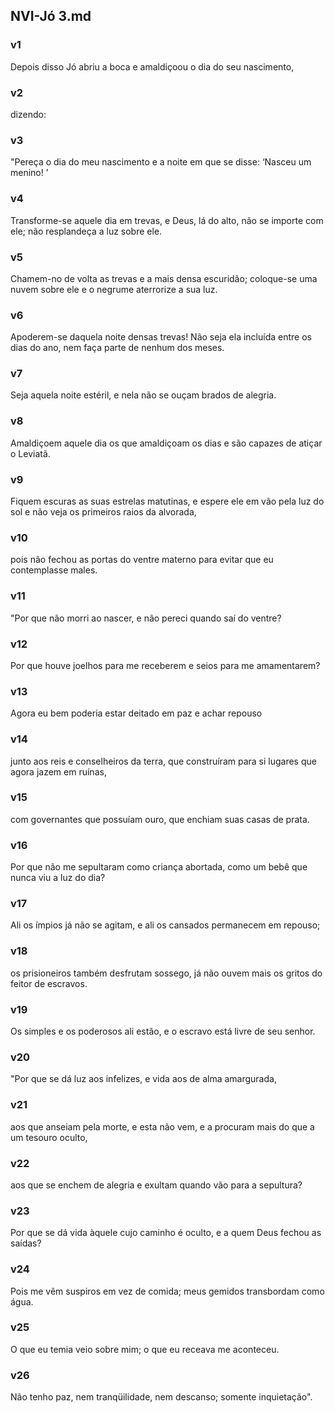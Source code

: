 ## NVI-Jó 3.md
### v1
 Depois disso Jó abriu a boca e amaldiçoou o dia do seu nascimento,
### v2
 dizendo:  
### v3
 "Pereça o dia do meu nascimento e a noite em que se disse: ‘Nasceu um menino! ’
### v4
 Transforme-se aquele dia em trevas, e Deus, lá do alto, não se importe com ele; não resplandeça a luz sobre ele.
### v5
 Chamem-no de volta as trevas e a mais densa escuridão; coloque-se uma nuvem sobre ele e o negrume aterrorize a sua luz.
### v6
 Apoderem-se daquela noite densas trevas! Não seja ela incluída entre os dias do ano, nem faça parte de nenhum dos meses.
### v7
 Seja aquela noite estéril, e nela não se ouçam brados de alegria.
### v8
 Amaldiçoem aquele dia os que amaldiçoam os dias e são capazes de atiçar o Leviatã.
### v9
 Fiquem escuras as suas estrelas matutinas, e espere ele em vão pela luz do sol e não veja os primeiros raios da alvorada,
### v10
 pois não fechou as portas do ventre materno para evitar que eu contemplasse males.
### v11
 "Por que não morri ao nascer, e não pereci quando saí do ventre?
### v12
 Por que houve joelhos para me receberem e seios para me amamentarem?
### v13
 Agora eu bem poderia estar deitado em paz e achar repouso
### v14
 junto aos reis e conselheiros da terra, que construíram para si lugares que agora jazem em ruínas,
### v15
 com governantes que possuíam ouro, que enchiam suas casas de prata.
### v16
 Por que não me sepultaram como criança abortada, como um bebê que nunca viu a luz do dia?
### v17
 Ali os ímpios já não se agitam, e ali os cansados permanecem em repouso;
### v18
 os prisioneiros também desfrutam sossego, já não ouvem mais os gritos do feitor de escravos.
### v19
 Os simples e os poderosos ali estão, e o escravo está livre de seu senhor.
### v20
 "Por que se dá luz aos infelizes, e vida aos de alma amargurada,
### v21
 aos que anseiam pela morte, e esta não vem, e a procuram mais do que a um tesouro oculto,
### v22
 aos que se enchem de alegria e exultam quando vão para a sepultura?
### v23
 Por que se dá vida àquele cujo caminho é oculto, e a quem Deus fechou as saídas?
### v24
 Pois me vêm suspiros em vez de comida; meus gemidos transbordam como água.
### v25
 O que eu temia veio sobre mim; o que eu receava me aconteceu.
### v26
 Não tenho paz, nem tranqüilidade, nem descanso; somente inquietação".
